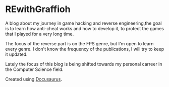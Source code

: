 # REwithGraffioh
A blog about my journey in game hacking and reverse engineering,the goal is to learn how anti-cheat works and how to develop it, to protect the games that I played for a very long time.

The focus of the reverse part is on the FPS genre, but I'm open to learn every genre.
I don't know the frequency of the publications, I will try to keep it updated.

Lately the focus of this blog is being shifted towards my personal carreer in the Computer Science field.

Created using [Docusaurus](https://docusaurus.io/).
